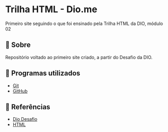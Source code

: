 # Trilha HTML - Dio.me

Primeiro site seguindo o que foi ensinado pela Trilha HTML da DIO, módulo 02

## 📖 Sobre

Repositório voltado ao primeiro site criado, a partir do Desafio da DIO.

## 🧱 Programas utilizados

- [Git](https://git-scm.com)
- [GitHub](https://github.com)

## 📁 Referências

- [Dio Desafio](https://github.com/digitalinnovationone/trilha-html-modulo-2)
- [HTML](https://www.w3schools.com/html/default.asp)
